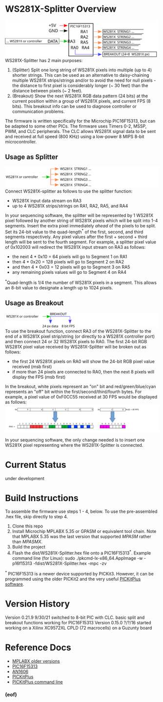 # WS281X-Splitter Overview
![Connection diagram](connections.svg)
WS281X-Splitter has 2 main purposes:
1. (Splitter) Split one long string of WS281X pixels into multiple (up to 4) shorter strings.  This can be used as an alternative to daisy-chaining multiple WS281X strips/strings and/or to avoid the need for null pixels - the distance to first pixel is considerably longer (~ 30 feet) than the distance between pixels (~ 2 feet).
2. (Breakout) Show the next WS281X RGB data pattern (24 bits) at the current position within a group of WS281X pixels, and current FPS (8 bits).  This breakout info can be used to diagnose controller or communication problems.

The firmware is written specifically for the Microchip PIC16F15313, but can be adapted to some other PICs.  The firmware uses Timers 0-2, MSSP, PWM, and CLC peripherals.  The CLC allows WS281X signal data to be sent and received at full speed (800 KHz) using a low-power 8 MIPS 8-bit microcontroller.
## Usage as Splitter
![Splitter diagram](splitter.svg)
Connect WS281X-splitter as follows to use the splitter function:
- WS281X input data stream on RA3
- up to 4 WS281X strips/strings on RA1, RA2, RA5, and RA4

In your sequencing software, the splitter will be represented by 1 WS281X pixel followed by another string of WS281X pixels which will be split into 1-4 segments. Insert the extra pixel immediately *ahead* of the pixels to be split.  Set its 24-bit value to the quad-length<sup>*</sup> of the first, second, and third segments respectively.  Any pixel values after the first + second + third length will be sent to the fourth segment.  For example, a splitter pixel value of 0x102003 will redirect the WS281X input stream on RA3 as follows:
- the next 4 * 0x10 = 64 pixels will go to Segment 1 on RA1
- then 4 * 0x20 = 128 pixels will go to Segment 2 on RA2
- and then 4 * 0x03 = 12 pixels will go to Segment 3 on RA5
- any remaining pixels values will go to Segment 4 on RA4

<sup>*</sup>Quad-length is 1/4 the number of WS281X pixels in a segment.  This allows an 8-bit value to designate a length up to 1024 pixels.

## Usage as Breakout
![Breakout diagram](breakout.svg)
To use the breakout function, connect RA3 of the WS281X-Splitter to the end of a WS281X pixel strip/string (or directly to a WS281X controller port) and then connect 24 or 32 WS281X pixels to RA0.  The first 24-bit RGB WS281X pixel value received by WS281X-Splitter will be broken out as follows:
- the first 24 WS281X pixels on RA0 will show the 24-bit RGB pixel value received (msb first)
- if more than 24 pixels are connected to RA0, then the next 8 pixels will display the FPS (msb first)

In the breakout, white pixels represent an "on" bit and red/green/blue/cyan represents an "off" bit within the first/second/third/fourth bytes.  For example, a pixel value of 0xF0CC55 received at 30 FPS would be displayed as follows:
![Breakout example](breakout-example.png)

In your sequencing software, the only change needed is to insert one WS281X pixel representing where the WS281X-Splitter is connected.

# Current Status
under development

# Build Instructions
To assemble the firmware use steps 1 - 4, below.  To use the pre-assembled .hex file, skip directly to step 4.
1. Clone this repo
2. Install Microchip MPLABX 5.35 or GPASM or equivalent tool chain.  Note that MPLABX 5.35 was the last version that supported *MPASM* rather than *MPASMX*.
3. Build the project
4. Flash the dist/WS281X-Splitter.hex file onto a PIC16F15313<sup>*</sup>.  Example command line (for Linux):
sudo ./pkcmd-lx-x86_64.AppImage -w -p16f15313 -fdist/WS281X-Splitter.hex -mpc -zv

<sup>*</sup> PIC16F15313 is a newer device supported by PICKit3.  However, it can be programmed using the older PICKit2 and the very useful [PICKitPlus software](https://anobium.co.uk).

# Version History

Version 0.21.9 9/30/21 switched to 8-bit PIC with CLC. basic split and breakout functions working for PIC16F15313
Version 0.15.0 ?/?/16 started working on a Xilinx XC9572XL CPLD (72 macrocells) on a Guzunty board

# Reference Docs
- [MPLABX older versions](https://www.microchip.com/en-us/development-tools-tools-and-software/mplab-ecosystem-downloads-archive)
- [PIC16F15313](https://www.microchip.com/en-us/product/PIC16F15313)
- [AN1606](https://ww1.microchip.com/downloads/en/AppNotes/00001606A.pdf)
- [PICKitPlus](https://github.com/Anobium/PICKitPlus)
- [PICKitPlus command line](https://github.com/Anobium/PICKitPlus/wiki/pkcmd_lx_introduction)

### (eof)
